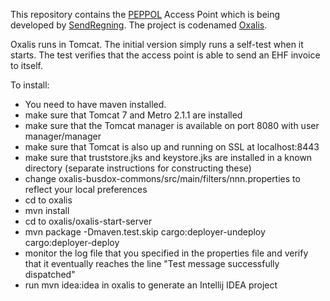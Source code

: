 This repository contains the [PEPPOL](http://www.peppol.eu) Access Point which is being developed by [SendRegning](http://sendregning.no). The project is codenamed [Oxalis](http://en.wikipedia.org/wiki/Common_wood_sorrel).

Oxalis runs in Tomcat. The initial version simply runs a self-test when it starts. The test verifies that the access point is able to send an EHF invoice to itself.  

To install:

* You need to have maven installed.
* make sure that Tomcat 7 and Metro 2.1.1 are installed
* make sure that the Tomcat manager is available on port 8080 with user manager/manager
* make sure that Tomcat is also up and running on SSL at localhost:8443
* make sure that truststore.jks and keystore.jks are installed in a known directory (separate instructions for constructing these)
* change oxalis-busdox-commons/src/main/filters/nnn.properties to reflect your local preferences
* cd to oxalis
* mvn install
* cd to oxalis/oxalis-start-server
* mvn package -Dmaven.test.skip cargo:deployer-undeploy cargo:deployer-deploy
* monitor the log file that you specified in the properties file and verify that it eventually reaches the line "Test message successfully dispatched"
* run mvn idea:idea in oxalis to generate an Intellij IDEA project 

